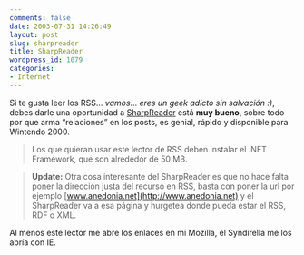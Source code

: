 ```yaml
---
comments: false
date: 2003-07-31 14:26:49
layout: post
slug: sharpreader
title: SharpReader
wordpress_id: 1079
categories:
- Internet
---
```


Si te gusta leer los RSS… _vamos_… _eres un geek adicto sin salvación :)_, debes darle una oportunidad a [SharpReader](http://www.sharpreader.net/) está **muy bueno**, sobre todo por que arma “relaciones” en los posts, es genial, rápido y disponible para Wintendo 2000.





> 

> 
> Los que quieran usar este lector de RSS deben instalar el .NET Framework, que son alrededor de 50 MB.
> 
> 






> 

> 
> **Update:** Otra cosa interesante del SharpReader es que no hace falta poner la dirección justa del recurso en RSS, basta con poner la url por ejemplo [www.anedonia.net](http://www.anedonia.net) y el SharpReader va a esa página y hurgetea donde pueda estar el RSS, RDF o XML.
> 
> 






Al menos este lector me abre los enlaces en mi Mozilla, el Syndirella me los abría con IE.




 
